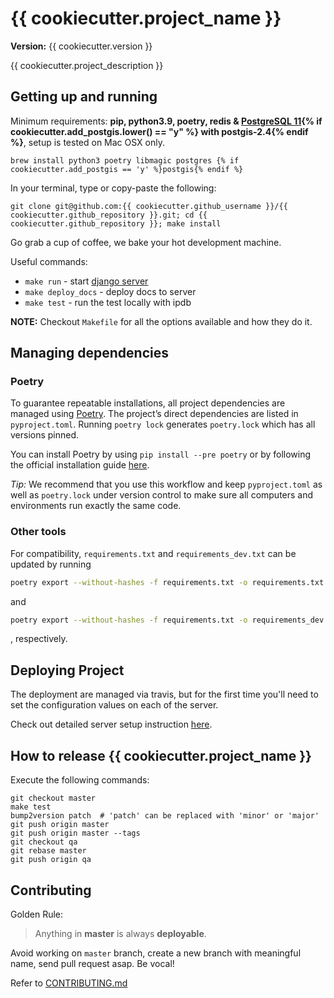 {{ cookiecutter.project_name }}
==============================

__Version:__ {{ cookiecutter.version }}

{{ cookiecutter.project_description }}

## Getting up and running

Minimum requirements: **pip, python3.9, poetry, redis & [PostgreSQL 11][install-postgres]{% if cookiecutter.add_postgis.lower() == "y" %} with postgis-2.4{% endif %}**, setup is tested on Mac OSX only.

```
brew install python3 poetry libmagic postgres {% if cookiecutter.add_postgis == 'y' %}postgis{% endif %}
```

[install-postgres]: http://www.gotealeaf.com/blog/how-to-install-postgresql-on-a-mac

In your terminal, type or copy-paste the following:

    git clone git@github.com:{{ cookiecutter.github_username }}/{{ cookiecutter.github_repository }}.git; cd {{ cookiecutter.github_repository }}; make install

Go grab a cup of coffee, we bake your hot development machine.

Useful commands:

- `make run` - start [django server](http://localhost:8000/)
- `make deploy_docs` - deploy docs to server
- `make test` - run the test locally with ipdb

**NOTE:** Checkout `Makefile` for all the options available and how they do it.

## Managing dependencies

### Poetry

To guarantee repeatable installations, all project dependencies are managed using [Poetry](https://python-poetry.org/). The project’s direct dependencies are listed in `pyproject.toml`.
Running `poetry lock` generates `poetry.lock` which has all versions pinned.

You can install Poetry by using `pip install --pre poetry` or by following the official installation guide [here](https://github.com/python-poetry/poetry#installation).

*Tip:* We recommend that you use this workflow and keep `pyproject.toml` as well as `poetry.lock` under version control to make sure all computers and environments run exactly the same code.

### Other tools

For compatibility, `requirements.txt` and `requirements_dev.txt` can be updated by running

```bash
poetry export --without-hashes -f requirements.txt -o requirements.txt
```

and

```bash
poetry export --without-hashes -f requirements.txt -o requirements_dev.txt --with dev
```

, respectively.


## Deploying Project

The deployment are managed via travis, but for the first time you'll need to set the configuration values on each of the server.

Check out detailed server setup instruction [here](docs/backend/server_config.md).

## How to release {{ cookiecutter.project_name }}

Execute the following commands:

```
git checkout master
make test
bump2version patch  # 'patch' can be replaced with 'minor' or 'major'
git push origin master
git push origin master --tags
git checkout qa
git rebase master
git push origin qa
```

## Contributing

Golden Rule:

> Anything in **master** is always **deployable**.

Avoid working on `master` branch, create a new branch with meaningful name, send pull request asap. Be vocal!

Refer to [CONTRIBUTING.md][contributing]

[contributing]: http://github.com/{{cookiecutter.github_username}}/{{cookiecutter.github_repository}}/tree/master/CONTRIBUTING.md
